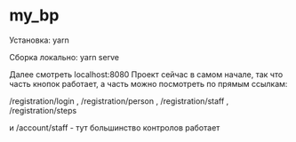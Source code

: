# my_bp

Установка: yarn

Сборка локально:  yarn serve


Далее смотреть localhost:8080
Проект сейчас в самом начале, так что часть кнопок работает, а часть можно посмотреть по прямым ссылкам:

/registration/login , /registration/person , /registration/staff , /registration/steps


и /account/staff - тут большинство контролов работает
